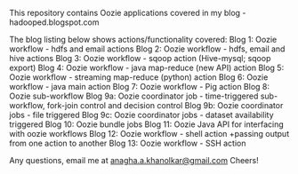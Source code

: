 This repository contains Oozie applications covered in my blog -
hadooped.blogspot.com

The blog listing below shows actions/functionality covered:
Blog 1: Oozie workflow - hdfs and email actions
Blog 2: Oozie workflow - hdfs, email and hive actions
Blog 3: Oozie workflow - sqoop action (Hive-mysql; sqoop export)
Blog 4: Oozie workflow - java map-reduce (new API) action
Blog 5: Oozie workflow - streaming map-reduce (python) action 
Blog 6: Oozie workflow - java main action
Blog 7: Oozie workflow - Pig action
Blog 8: Oozie sub-workflow
Blog 9a: Oozie coordinator job - time-triggered sub-workflow, fork-join control and decision control
Blog 9b: Oozie coordinator jobs - file triggered 
Blog 9c: Oozie coordinator jobs - dataset availability triggered
Blog 10: Oozie bundle jobs
Blog 11: Oozie Java API for interfacing with oozie workflows
Blog 12: Oozie workflow - shell action +passing output from one action to another
Blog 13: Oozie workflow - SSH action

Any questions, email me at anagha.a.khanolkar@gmail.com
Cheers!
